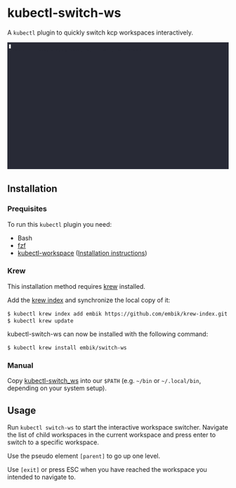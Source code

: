 # kubectl-switch-ws
A `kubectl` plugin to quickly switch kcp workspaces interactively.

![kubectl-switch-ws demo](./docs/kubectl-switch-ws.gif)

## Installation

### Prequisites

To run this `kubectl` plugin you need:

- Bash
- [fzf](https://github.com/junegunn/fzf)
- [kubectl-workspace](https://github.com/kcp-dev/kcp/tree/main/cli/cmd/kubectl-workspace) ([Installation instructions](https://docs.kcp.io/kcp/main/setup/kubectl-plugin/))

### Krew

This installation method requires [krew](https://krew.sigs.k8s.io/) installed.

Add the [krew index](https://github.com/embik/krew-index) and synchronize the local copy of it:

```
$ kubectl krew index add embik https://github.com/embik/krew-index.git
$ kubectl krew update
```

kubectl-switch-ws can now be installed with the following command:

```
$ kubectl krew install embik/switch-ws
```

### Manual

Copy [kubectl-switch\_ws](./kubectl-switch_ws) into our `$PATH` (e.g. `~/bin` or `~/.local/bin`, depending on your system setup).

## Usage

Run `kubectl switch-ws` to start the interactive workspace switcher. Navigate the list of child workspaces in the current workspace and press enter to switch to a specific workspace.

Use the pseudo element `[parent]` to go up one level.

Use `[exit]` or press ESC when you have reached the workspace you intended to navigate to.
